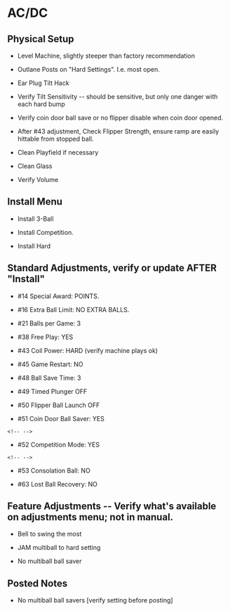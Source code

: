 # AC/DC

## Physical Setup

-   Level Machine, slightly steeper than factory recommendation

-   Outlane Posts on "Hard Settings". I.e. most open.

-   Ear Plug Tilt Hack

-   Verify Tilt Sensitivity -- should be sensitive, but only one danger with each hard bump

-   Verify coin door ball save or no flipper disable when coin door opened.

-   After #43 adjustment, Check Flipper Strength, ensure ramp are easily hittable from stopped ball.

-   Clean Playfield if necessary

-   Clean Glass

-   Verify Volume

## Install Menu

-   Install 3-Ball

-   Install Competition.

-   Install Hard

## Standard Adjustments, verify or update AFTER "Install"

-   #14 Special Award: POINTS.

-   #16 Extra Ball Limit: NO EXTRA BALLS.

-   #21 Balls per Game: 3

-   #38 Free Play: YES

-   #43 Coil Power: HARD (verify machine plays ok)

-   #45 Game Restart: NO

-   #48 Ball Save Time: 3

-   #49 Timed Plunger OFF

-   #50 Flipper Ball Launch OFF

-   #51 Coin Door Ball Saver: YES

```{=html}
<!-- -->
```
-   #52 Competition Mode: YES

```{=html}
<!-- -->
```
-   #53 Consolation Ball: NO

-   #63 Lost Ball Recovery: NO

## Feature Adjustments -- Verify what's available on adjustments menu; not in manual.

-   Bell to swing the most

-   JAM multiball to hard setting

-   No multiball ball saver

## Posted Notes

-   No multiball ball savers \[verify setting before posting\]
